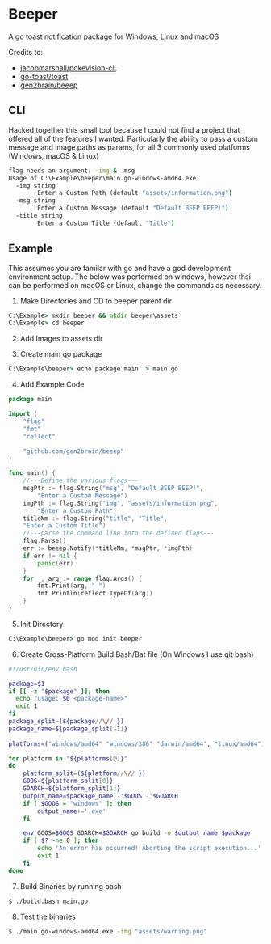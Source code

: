 # Beeper

A go toast notification package for Windows, Linux and macOS

Credits to:
- [jacobmarshall/pokevision-cli](https://github.com/jacobmarshall/pokevision-cli).
- [go-toast/toast](https://github.com/go-toast/toast)
- [gen2brain/beeep](https://github.com/gen2brain/beeep)

## CLI

Hacked together this small tool because I could not find a project that offered all of the features I wanted. Particularly the ability to pass a custom message and image paths as params, for all 3 commonly used platforms (Windows, macOS & Linux)  


```cmd
flag needs an argument: -img & -msg
Usage of C:\Example\beeper\main.go-windows-amd64.exe:
  -img string
        Enter a Custom Path (default "assets/information.png")
  -msg string
        Enter a Custom Message (default "Default BEEP BEEP!")
  -title string
        Enter a Custom Title (default "Title")

```

## Example
This assumes you are familar with go and have a god development environment setup. The below was performed on windows, however thsi can be performed on macOS or Linux, change the commands as necessary. 

1. Make Directories and CD to beeper parent dir
```cmd
C:\Example> mkdir beeper && mkdir beeper\assets
C:\Example> cd beeper
```

2. Add Images to assets dir

3. Create main go package
```cmd
C:\Example\beeper> echo package main  > main.go
```

4. Add Example Code
```go
package main

import (
	"flag"
	"fmt"
	"reflect"

	"github.com/gen2brain/beeep"
)

func main() {
	//---Define the various flags---
	msgPtr := flag.String("msg", "Default BEEP BEEP!",
		"Enter a Custom Message")
	imgPth := flag.String("img", "assets/information.png",
		"Enter a Custom Path")
    titleNm := flag.String("title", "Title",
    "Enter a Custom Title")
	//---parse the command line into the defined flags---
	flag.Parse()
	err := beeep.Notify(*titleNm, *msgPtr, *imgPth)
	if err != nil {
		panic(err)
	}
	for _, arg := range flag.Args() {
		fmt.Print(arg, " ")
		fmt.Println(reflect.TypeOf(arg))
	}
}
```

5. Init Directory
```cmd
C:\Example\beeper> go mod init beeper
```

6. Create Cross-Platform Build Bash/Bat file (On Windows I use git bash)
```bash
#!/usr/bin/env bash

package=$1
if [[ -z "$package" ]]; then
  echo "usage: $0 <package-name>"
  exit 1
fi
package_split=(${package//\// })
package_name=${package_split[-1]}
	
platforms=("windows/amd64" "windows/386" "darwin/amd64", "linux/amd64")

for platform in "${platforms[@]}"
do
	platform_split=(${platform//\// })
	GOOS=${platform_split[0]}
	GOARCH=${platform_split[1]}
	output_name=$package_name'-'$GOOS'-'$GOARCH
	if [ $GOOS = "windows" ]; then
		output_name+='.exe'
	fi	

	env GOOS=$GOOS GOARCH=$GOARCH go build -o $output_name $package
	if [ $? -ne 0 ]; then
   		echo 'An error has occurred! Aborting the script execution...'
		exit 1
	fi
done
```

7. Build Binaries by running bash
```bash
$ ./build.bash main.go
```

8. Test the binaries
```bash
$ ./main.go-windows-amd64.exe -img "assets/warning.png"
```
